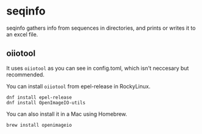 # seqinfo

seqinfo gathers info from sequences in directories, and prints or writes it to an excel file.

## oiiotool

It uses `oiiotool` as you can see in config.toml, which isn't neccesary but recommended.

You can install `oiiotool` from epel-release in RockyLinux.

```
dnf install epel-release
dnf install OpenImageIO-utils
```

You can also install it in a Mac using Homebrew.

```
brew install openimageio
```
